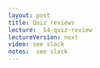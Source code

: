 ```yaml
---
layout: post
title: Quiz reviews
lecture:  S4-quiz-review
lectureVersion: next
video: see slack   
notes:  see slack 
---
```

